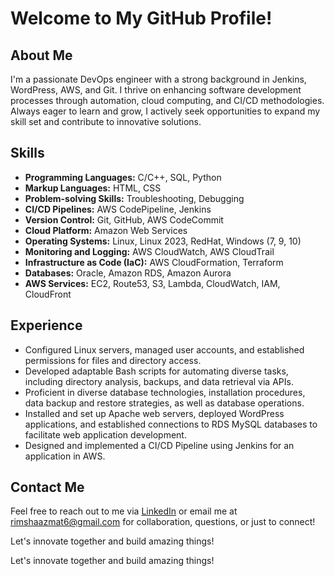 # Welcome to My GitHub Profile!

## About Me
I'm a passionate DevOps engineer with a strong background in Jenkins, WordPress, AWS, and Git. I thrive on enhancing software development processes through automation, cloud computing, and CI/CD methodologies. Always eager to learn and grow, I actively seek opportunities to expand my skill set and contribute to innovative solutions.

## Skills
- **Programming Languages:** C/C++, SQL, Python
- **Markup Languages:** HTML, CSS
- **Problem-solving Skills:** Troubleshooting, Debugging
- **CI/CD Pipelines:** AWS CodePipeline, Jenkins
- **Version Control:** Git, GitHub, AWS CodeCommit
- **Cloud Platform:** Amazon Web Services
- **Operating Systems:** Linux, Linux 2023, RedHat, Windows (7, 9, 10)
- **Monitoring and Logging:** AWS CloudWatch, AWS CloudTrail
- **Infrastructure as Code (IaC):** AWS CloudFormation, Terraform
- **Databases:** Oracle, Amazon RDS, Amazon Aurora
- **AWS Services:** EC2, Route53, S3, Lambda, CloudWatch, IAM, CloudFront

## Experience
- Configured Linux servers, managed user accounts, and established permissions for files and directory access.
- Developed adaptable Bash scripts for automating diverse tasks, including directory analysis, backups, and data retrieval via APIs.
- Proficient in diverse database technologies, installation procedures, data backup and restore strategies, as well as database operations.
- Installed and set up Apache web servers, deployed WordPress applications, and established connections to RDS MySQL databases to facilitate web application development.
- Designed and implemented a CI/CD Pipeline using Jenkins for an application in AWS.

## Contact Me
Feel free to reach out to me via [LinkedIn](https://www.linkedin.com/in/rimsha-azmat-841951250/) or email me at rimshaazmat6@gmail.com for collaboration, questions, or just to connect!

Let's innovate together and build amazing things!


Let's innovate together and build amazing things!
